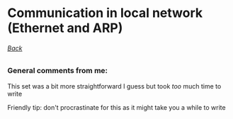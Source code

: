# __Communication in local network (Ethernet and ARP)__
###### [Back](/)

### General comments from me:
This set was a bit more straightforward I guess but took *too* much time to write

Friendly tip: don't procrastinate for this as it might take you a while to write
